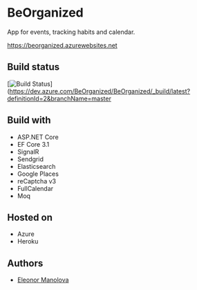 # BeOrganized
App for events, tracking habits and calendar.

https://beorganized.azurewebsites.net

## Build status

[![Build Status](https://dev.azure.com/BeOrganized/BeOrganized/_apis/build/status/BeOrganized-Azure%20Web%20App%20for%20ASP.NET-CI?branchName=master)](https://dev.azure.com/BeOrganized/BeOrganized/_build/latest?definitionId=2&branchName=master

## Build with
* ASP.NET Core
* EF Core 3.1
* SignalR
* Sendgrid
* Elasticsearch
* Google Places
* reCaptcha v3
* FullCalendar
* Moq

## Hosted on
* Azure
* Heroku

## Authors

- [Eleonor Manolova](https://github.com/EleonorManolova)
